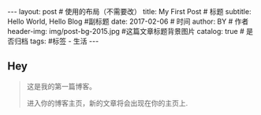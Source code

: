 --- layout:     post   				    # 使用的布局（不需要改） title:      My First Post 				# 标题  subtitle:   Hello World, Hello Blog #副标题 date:    2017-02-06 				# 时间 author:     BY 						# 作者 header-img: img/post-bg-2015.jpg 	#这篇文章标题背景图片 catalog: true 						# 是否归档 tags:								#标签    - 生活 ---

## Hey 

> 这是我的第一篇博客。 
>
> 进入你的博客主页，新的文章将会出现在你的主页上.

